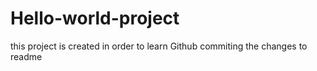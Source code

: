 # Hello-world-project
this project is created in order to learn Github
commiting the changes to readme
